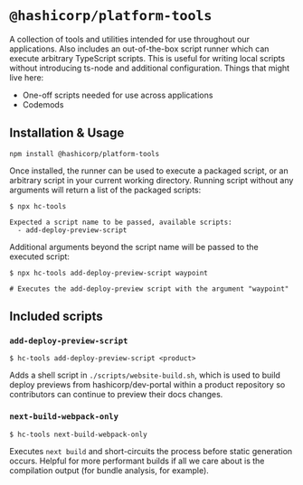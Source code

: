# `@hashicorp/platform-tools`

A collection of tools and utilities intended for use throughout our applications. Also includes an out-of-the-box script runner which can execute arbitrary TypeScript scripts. This is useful for writing local scripts without introducing ts-node and additional configuration. Things that might live here:

- One-off scripts needed for use across applications
- Codemods

## Installation & Usage

```shell
npm install @hashicorp/platform-tools
```

Once installed, the runner can be used to execute a packaged script, or an arbitrary script in your current working directory. Running script without any arguments will return a list of the packaged scripts:

```shell
$ npx hc-tools

Expected a script name to be passed, available scripts:
  - add-deploy-preview-script
```

Additional arguments beyond the script name will be passed to the executed script:

```shell
$ npx hc-tools add-deploy-preview-script waypoint

# Executes the add-deploy-preview script with the argument "waypoint"
```

## Included scripts

### `add-deploy-preview-script`

```shell
$ hc-tools add-deploy-preview-script <product>
```

Adds a shell script in `./scripts/website-build.sh`, which is used to build deploy previews from hashicorp/dev-portal within a product repository so contributors can continue to preview their docs changes.

### `next-build-webpack-only`

```shell
$ hc-tools next-build-webpack-only
```

Executes `next build` and short-circuits the process before static generation occurs. Helpful for more performant builds if all we care about is the compilation output (for bundle analysis, for example).
